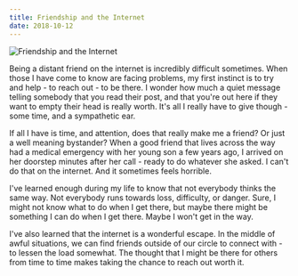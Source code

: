 ```yaml
---
title: Friendship and the Internet
date: 2018-10-12
---
```


![Friendship and the Internet](https://source.unsplash.com/4v9Kk01mEbY/1600x900)

Being a distant friend on the internet is incredibly difficult sometimes. When those I have come to know are facing problems, my first instinct is to try and help - to reach out - to be there. I wonder how much a quiet message telling somebody that you read their post, and that you're out here if they want to empty their head is really worth. It's all I really have to give though - some time, and a sympathetic ear.

If all I have is time, and attention, does that really make me a friend? Or just a well meaning bystander? When a good friend that lives across the way had a medical emergency with her young son a few years ago, I arrived on her doorstep minutes after her call - ready to do whatever she asked. I can't do that on the internet. And it sometimes feels horrible.

I've learned enough during my life to know that not everybody thinks the same way. Not everybody runs towards loss, difficulty, or danger. Sure, I might not know what to do when I get there, but maybe there might be something I can do when I get there. Maybe I won't get in the way.

I've also learned that the internet is a wonderful escape. In the middle of awful situations, we can find friends outside of our circle to connect with - to lessen the load somewhat. The thought that I might be there for others from time to time makes taking the chance to reach out worth it.